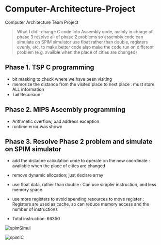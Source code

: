 # Computer-Architecture-Project
Computer Architecture Team Project

> What I did : change C code into Assembly code, mainly in charge of phase 3 
> resolve all of phase 2 problems so assembly code can simulate on SPIM simulator
> use float rather than double, registers evenly, etc. to make better code
> also make the code run on different problem (e.g. availble when the place of cities are changed)   

## Phase 1. TSP C programming
* bit masking to check where we have been visiting
* memorize the distance from the visited place to next place : must store ALL information
* Tail Recursion   

## Phase 2. MIPS Aseembly programming
* Arithmetic overflow, bad address exception
* runtime error was shown   

## Phase 3. Resolve Phase 2 problem and simulate on SPIM simulator
* add the distacne calculation code to operate on the new coordinate : available when the place of cities are changed
* remove dynamic allocation; just declare array
* use float data, rather than double : Can use simpler instruction, and less memory space
* use more registers to avoid spending resources to move register : Registers are used as cache, so can reduce memory access and the number of instructions   

* Total instruction: 66350   


![spimSimul](https://user-images.githubusercontent.com/44013936/79199010-4ad27e80-7e6f-11ea-9f00-e5679bd4ba2d.jpg)   


![spimIC](https://user-images.githubusercontent.com/44013936/79199131-79505980-7e6f-11ea-8a84-1065d6e29e88.jpg)

